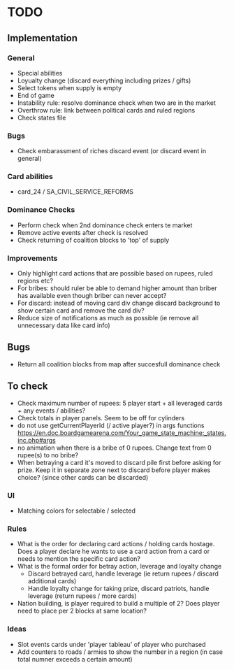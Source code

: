 # TODO

## Implementation

### General
- Special abilities
- Loyualty change (discard everything including prizes / gifts)
- Select tokens when supply is empty
- End of game
- Instability rule: resolve dominance check when two are in the market
- Overthrow rule: link between political cards and ruled regions
- Check states file

### Bugs
- Check embarassment of riches discard event (or discard event in general)

### Card abilities
- card_24 / SA_CIVIL_SERVICE_REFORMS

### Dominance Checks
- Perform check when 2nd dominance check enters te market
- Remove active events after check is resolved
- Check returning of coalition blocks to 'top' of supply

### Improvements
- Only highlight card actions that are possible based on rupees, ruled regions etc?
- For bribes: should ruler be able to demand higher amount than briber has available even though briber can never accept?
- For discard: instead of moving card div change discard background to show certain card and remove the card div?
- Reduce size of notifications as much as possible (ie remove all unnecessary data like card info)

## Bugs
- Return all coalition blocks from map after succesfull dominance check


## To check
- Check maximum number of rupees: 5 player start + all leveraged cards + any events / abilities?
- Check totals in player panels. Seem to be off for cylinders
- do not use getCurrentPlayerId (/ active player?) in args functions https://en.doc.boardgamearena.com/Your_game_state_machine:_states.inc.php#args
- no animation when there is a bribe of 0 rupees. Change text from 0 rupee(s) to no bribe?
- When betraying a card it's moved to discard pile first before asking for prize. Keep it in separate zone next to discard before player makes choice? (since other cards can be discarded)

### UI
- Matching colors for selectable / selected

### Rules
- What is the order for declaring card actions / holding cards hostage. Does a player declare he wants to use a card action from a card or needs to mention the specific card action?
- What is the formal order for betray action, leverage and loyalty change
  - Discard betrayed card, handle leverage (ie return rupees / discard additional cards)
  - Handle loyalty change for taking prize, discard patriots, handle leverage (return rupees / more cards)
- Nation building, is player required to build a multiple of 2? Does player need to place per 2 blocks at same location?


### Ideas
- Slot events cards under 'player tableau' of player who purchased
- Add counters to roads / armies to show the number in a region (in case total numner exceeds a certain amount)

